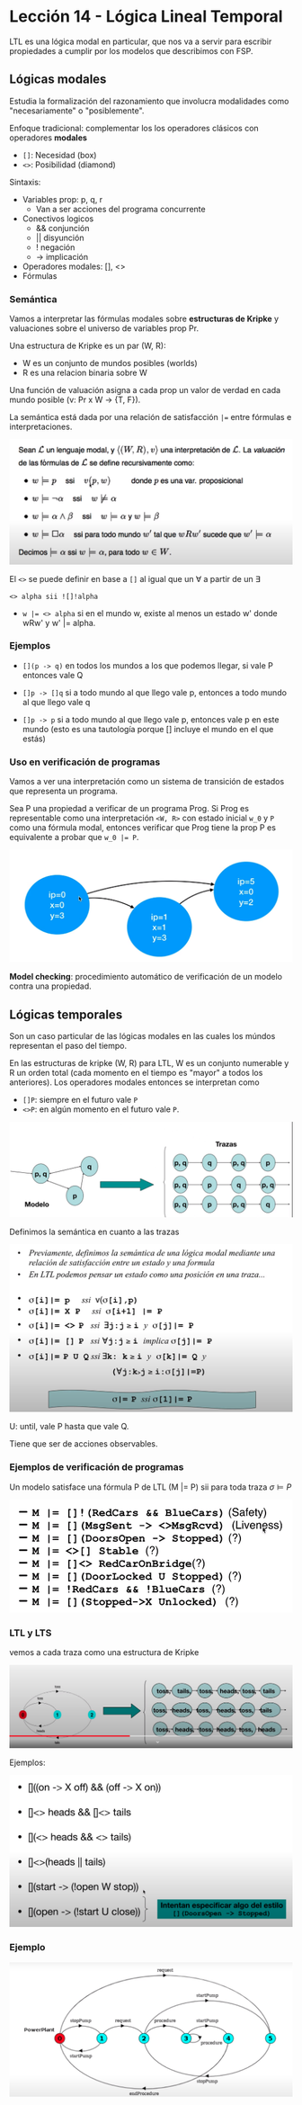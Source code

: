 # Lección 14 - Lógica Lineal Temporal

LTL es una lógica modal en particular, que nos va a servir para escribir
propiedades a cumplir por los modelos que describimos con FSP.

## Lógicas modales

Estudia la formalización del razonamiento que involucra modalidades como
"necesariamente" o "posiblemente".

Enfoque tradicional: complementar los los operadores clásicos con operadores
**modales**

- `[]`: Necesidad (box)
- `<>`: Posibilidad (diamond)

Sintaxis:

- Variables prop: p, q, r
  - Van a ser acciones del programa concurrente
- Conectivos logicos
  - && conjunción
  - || disyunción
  - ! negación
  - -> implicación
- Operadores modales: [], <>
- Fórmulas

### Semántica

Vamos a interpretar las fórmulas modales sobre **estructuras de Kripke** y
valuaciones sobre el universo de variables prop Pr.

Una estructura de Kripke es un par (W, R):

- W es un conjunto de mundos posibles (worlds)
- R es una relacion binaria sobre W

Una función de valuación asigna a cada prop un valor de verdad en cada mundo
posible (v: Pr x W -> {T, F}).

La semántica está dada por una relación de satisfacción `|=` entre fórmulas e
interpretaciones.

![](img/14/valuacion-def.png)

El `<>` se puede definir en base a `[]` al igual que un $\forall$ a partir de un
$\exists$

```text
<> alpha sii ![]!alpha
```

- `w |= <> alpha` si en el mundo w, existe al menos un estado w' donde wRw' y w'
  |= alpha.

### Ejemplos

- `[](p -> q)` en todos los mundos a los que podemos llegar, si vale P entonces
  vale Q

- `[]p -> []q` si a todo mundo al que llego vale p, entonces a todo mundo al que
  llego vale q

- `[]p -> p` si a todo mundo al que llego vale p, entonces vale p en este mundo
  (esto es una tautología porque [] incluye el mundo en el que estás)

### Uso en verificación de programas

Vamos a ver una interpretación como un sistema de transición de estados que
representa un programa.

Sea P una propiedad a verificar de un programa Prog. Si Prog es representable
como una interpretación `<W, R>` con estado inicial `w_0` y `P` como una fórmula
modal, entonces verificar que Prog tiene la prop P es equivalente a probar que
`w_0 |= P`.

![](img/14/states.png)

**Model checking**: procedimiento automático de verificación de un modelo contra
una propiedad.

## Lógicas temporales

Son un caso particular de las lógicas modales en las cuales los múndos
representan el paso del tiempo.

En las estructuras de kripke (W, R) para LTL, W es un conjunto numerable y R un
orden total (cada momento en el tiempo es "mayor" a todos los anteriores). Los
operadores modales entonces se interpretan como

- `[]P`: siempre en el futuro vale `P`
- `<>P`: en algún momento en el futuro vale `P`.

![](img/14/trazas.png)

Definimos la semántica en cuanto a las trazas

![](img/14/ltl-semantica.png)

U: until, vale P hasta que vale Q.

Tiene que ser de acciones observables.

### Ejemplos de verificación de programas

Un modelo satisface una fórmula P de LTL (M |= P) sii para toda traza $\sigma
\vDash P$

![](img/14/verif-exs.png)

### LTL y LTS

vemos a cada traza como una estructura de Kripke

![](img/14/trazas-kripke.png)

Ejemplos:

![](img/14/verif-exs-2.png)

### Ejemplo

![](img/14/powerplant.png)